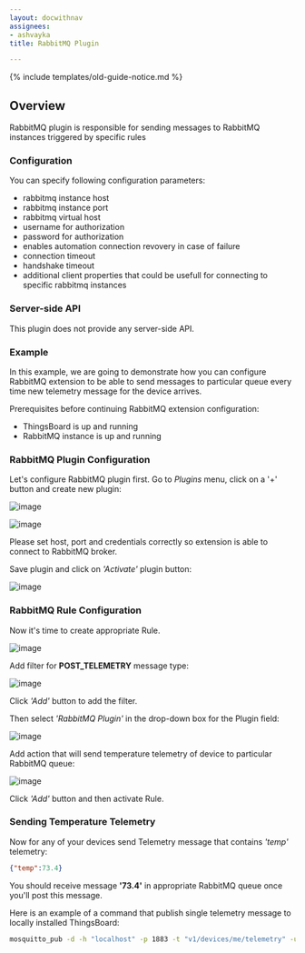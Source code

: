 ```yaml
---
layout: docwithnav
assignees:
- ashvayka
title: RabbitMQ Plugin

---
```


{% include templates/old-guide-notice.md %}

## Overview

RabbitMQ plugin is responsible for sending messages to RabbitMQ instances triggered by specific rules

### Configuration

You can specify following configuration parameters:

 - rabbitmq instance host
 - rabbitmq instance port
 - rabbitmq virtual host
 - username for authorization
 - password for authorization
 - enables automation connection revovery in case of failure
 - connection timeout
 - handshake timeout
 - additional client properties that could be usefull for connecting to specific rabbitmq instances

### Server-side API

This plugin does not provide any server-side API.

### Example

In this example, we are going to demonstrate how you can configure RabbitMQ extension to be able to send messages to particular queue every time new telemetry message for the device arrives.

Prerequisites before continuing RabbitMQ extension configuration:

 - ThingsBoard is up and running
 - RabbitMQ instance is up and running

### RabbitMQ Plugin Configuration

Let's configure RabbitMQ plugin first. Go to *Plugins* menu, click on a '+' button and create new plugin:

![image](/images/reference/plugins/rabbitmq/rabbitmq-plugin-config-1.png)

![image](/images/reference/plugins/rabbitmq/rabbitmq-plugin-config-2.png)

Please set host, port and credentials correctly so extension is able to connect to RabbitMQ broker.

Save plugin and click on *'Activate'* plugin button:

![image](/images/reference/plugins/rabbitmq/rabbitmq-activate-plugin.png)

### RabbitMQ Rule Configuration

Now it's time to create appropriate Rule.

![image](/images/reference/plugins/rabbitmq/rabbitmq-rule-config.png)

Add filter for **POST_TELEMETRY** message type:

![image](/images/reference/plugins/rabbitmq/post-telemetry-filter.png)

Click *'Add'* button to add the filter.

Then select *'RabbitMQ Plugin'* in the drop-down box for the Plugin field:

![image](/images/reference/plugins/rabbitmq/rabbitmq-plugin-selection.png)

Add action that will send temperature telemetry of device to particular RabbitMQ queue:

![image](/images/reference/plugins/rabbitmq/rabbitmq-rule-action-config.png)

Click *'Add'* button and then activate Rule.

### Sending Temperature Telemetry

Now for any of your devices send Telemetry message that contains *'temp'* telemetry:

```json
{"temp":73.4}
```

You should receive message **'73.4'** in appropriate RabbitMQ queue once you'll post this message.

Here is an example of a command that publish single telemetry message to locally installed ThingsBoard:

```bash
mosquitto_pub -d -h "localhost" -p 1883 -t "v1/devices/me/telemetry" -u "$ACCESS_TOKEN" -m '{"temp":73.4}'
```
